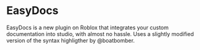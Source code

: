 # EasyDocs
EasyDocs is a new plugin on Roblox that integrates your custom documentation into studio, with almost no hassle. Uses a slightly modified version of the syntax highligther by @boatbomber.
